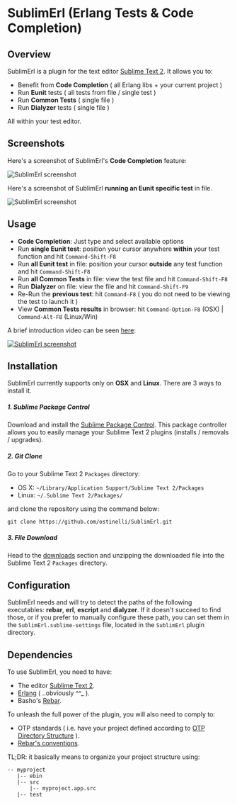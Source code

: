 # SublimErl (Erlang Tests & Code Completion)

Overview
--------

SublimErl is a plugin for the text editor [Sublime Text 2](http://www.sublimetext.com/2). It allows you to:

* Benefit from **Code Completion** ( all Erlang libs + your current project )
* Run **Eunit** tests ( all tests from file / single test )
* Run **Common Tests** ( single file )
* Run **Dialyzer** tests ( single file )

All within your test editor.

Screenshots
-----------

Here's a screenshot of SublimErl's **Code Completion** feature:

![SublimErl screenshot](http://www.ostinelli.net/_out_images/code_completion.gif)

Here's a screenshot of SublimErl **running an Eunit specific test** in file.

![SublimErl screenshot](http://www.ostinelli.net/_out_images/running_test.jpeg)

Usage
-----

* **Code Completion**: Just type and select available options
* Run **single Eunit test**: position your cursor anywhere **within** your test function and hit `Command-Shift-F8`
* Run **all Eunit test** in file: position your cursor **outside** any test function and hit `Command-Shift-F8`
* Run **all Common Tests** in file: view the test file and hit `Command-Shift-F8`
* Run **Dialyzer** on file: view the file and hit `Command-Shift-F9`
* Re-Run the **previous test**: hit `Command-F8` ( you do not need to be viewing the test to launch it )
* View **Common Tests results** in browser: hit `Command-Option-F8` (OSX) | `Command-Alt-F8` (Linux/Win)

A brief introduction video can be seen [here](http://www.youtube.com/watch?v=T0rD0CQM4Yg):

[![SublimErl screenshot](http://farm8.staticflickr.com/7263/6935974110_c07c6a6afe_b.jpg)](http://www.youtube.com/watch?v=T0rD0CQM4Yg)


Installation
------------
SublimErl currently supports only on **OSX** and **Linux**. There are 3 ways to install it.

##### 1. Sublime Package Control
Download and install the [Sublime Package Control](http://wbond.net/sublime_packages/package_control). This package controller allows you to easily manage your Sublime Text 2 plugins (installs / removals / upgrades).

##### 2. Git Clone
Go to your Sublime Text 2 `Packages` directory:

* OS X: `~/Library/Application Support/Sublime Text 2/Packages`
* Linux: `~/.Sublime Text 2/Packages/`

and clone the repository using the command below:

``` shell
git clone https://github.com/ostinelli/SublimErl.git
```

##### 3. File Download
Head to the [downloads](https://github.com/ostinelli/SublimErl/downloads) section and unzipping the downloaded file into the Sublime Text 2 `Packages` directory.

Configuration
-------------

SublimErl needs and will try to detect the paths of the following executables: **rebar**, **erl**, **escript** and **dialyzer**. If it doesn't succeed to find those, or if you prefer to manually configure these path, you can set them in the `SublimErl.sublime-settings` file, located in the `SublimErl` plugin directory.

Dependencies
------------

To use SublimErl, you need to have:

* The editor [Sublime Text 2](http://www.sublimetext.com/2).
* [Erlang](http://www.erlang.org/download.html) ( ..obviously ^^_ ).
* Basho's [Rebar](https://github.com/basho/rebar).

To unleash the full power of the plugin, you will also need to comply to:

* OTP standards ( i.e. have your project defined according to [OTP Directory Structure](http://www.erlang.org/doc/design_principles/applications.html#id73730) ).
* [Rebar's conventions](https://github.com/basho/rebar/wiki/Rebar-and-OTP-conventions).

TL;DR: it basically means to organize your project structure using:

```
-- myproject
   |-- ebin
   |-- src
       |-- myproject.app.src
   |-- test
```
